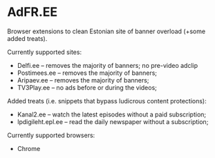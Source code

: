 AdFR.EE
=======

Browser extensions to clean Estonian site of banner overload (+some added treats).

Currently supported sites:
* Delfi.ee – removes the majority of banners; no pre-video adclip 
* Postimees.ee – removes the majority of banners;
* Aripaev.ee – removes the majority of banners;
* TV3Play.ee – no ads before or during the videos;

Added treats (i.e. snippets that bypass ludicrous content protections):
* Kanal2.ee – watch the latest episodes without a paid subscription;
* lpdigileht.epl.ee – read the daily newspaper without a subscription;

Currently supported browsers:
* Chrome
